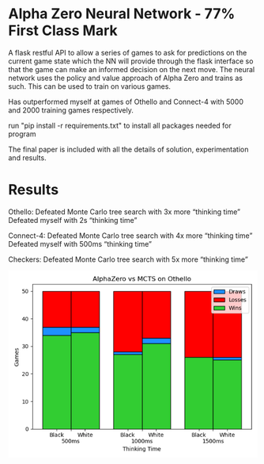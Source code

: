 # Alpha Zero Neural Network - 77% First Class Mark
A flask restful API to allow a series of games to ask for predictions on the current game state which the NN will provide through the flask interface so that the game can make an informed decision on the next move. The neural network uses the policy and value approach of Alpha Zero and trains as such. This can be used to train on various games.

Has outperformed myself at games of Othello and Connect-4 with 5000 and 2000 training games respectively.

run "pip install -r requirements.txt" to install all packages needed for program

The final paper is included with all the details of solution, experimentation and results.

# Results
Othello:
Defeated Monte Carlo tree search with 3x more “thinking time”
Defeated myself with 2s “thinking time”

Connect-4:
Defeated Monte Carlo tree search with 4x more “thinking time”
Defeated myself with 500ms “thinking time”

Checkers:
Defeated Monte Carlo tree search with 5x more “thinking time”


![AlphaZero (500ms) vs MCTS Results"](EvalOthello.png?raw=true "AlphaZero (500ms) vs MCTS")


